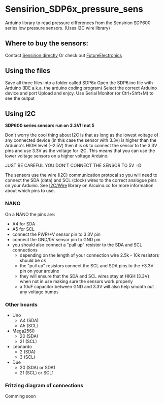 # Sensirion_SDP6x_pressure_sens
Arduino library to read pressure differences from the Sensirion SDP600 series low pressure sensors. (Uses I2C wire library)

## Where to buy the sensors:
Contact [Sensirion directly](https://www.sensirion.com/products/differential-pressure-sensors/digital-differential-pressure-sensors-without-zero-point-drift/)
Or check out [FutureElectronics](http://www.futureelectronics.com/en/Technologies/Product.aspx?ProductID=SDP610125PASENSIRIONAG1050689&IM=0)

## Using the files
Save all three files into a folder called SDP6x
Open the SDP6.ino file with Arduino (IDE a.k.a. the arduino coding program)
Select the correct Arduino device and port
Upload and enjoy.
Use Serial Monitor (or Ctrl+Shft+M) to see the output

## Using I2C
**SDP600 series sensors run on 3.3V!! not 5**

Don't worry the cool thing about I2C is that as long as the lowest voltage of any connected device (in this case the sensor with 3.3v) is higher than the Arduino's HIGH level (~2.5V) then it is ok to connect the sensor to the 3.3V pins and use 3.3V as the voltage for I2C.
This means that you can use the lower voltage sensors on a higher voltage Arduino.

JUST BE CAREFUL YOU DON'T CONNECT THE SENSOR TO 5V =D

The sensors use the wire (I2C) communication protocal so you will need to connect the SDA (data) and SCL (clock) wires to the correct analogue pins on your Arduino.
See [I2C/Wire](https://www.arduino.cc/en/Reference/Wire) library on Arcuino.cc for more information about which pins to use.
### NANO
On a NANO the pins are: 
* A4 for SDA
* A5 for SCL
* connect the PWR/+V sensor pin to 3.3V pin
* connect the GND/0V sensor pin to GND pin
* you should also connect a "pull up" resistor to the SDA and SCL connections
  * depending on the length of your connection wire 2.5k - 10k resistors should be ok
  * the "pull up" resistors connect the SCL and SDA pins to the +3.3V pin on your arduino
  * they will ensure that the SDA and SCL wires stay at HIGH (3.3V) when not in use making sure the sensors work properly
  * a 10uF capacitor between GND and 3.3V will also help smooth out any voltage bumps

### Other boards
* Uno
  * A4 (SDA)
  * A5 (SCL)
* Mega2560
  * 20 (SDA)
  * 21 (SCL)
* Leonardo
  * 2 (SDA)
  * 3 (SCL)
* Due
  * 20 (SDA) or SDA1
  * 21 (SCL) or SCL1
 
### Fritzing diagram of connections
Comming soon

